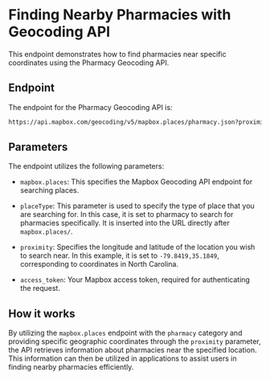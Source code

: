 # Finding Nearby Pharmacies with Geocoding API

This endpoint demonstrates how to find pharmacies near specific coordinates using the Pharmacy Geocoding API.

## Endpoint

The endpoint for the Pharmacy Geocoding API is:

```bash
https://api.mapbox.com/geocoding/v5/mapbox.places/pharmacy.json?proximity=-79.8419,35.1849&access_token=mapbox_token
```

## Parameters

The endpoint utilizes the following parameters:

- `mapbox.places`: This specifies the Mapbox Geocoding API endpoint for searching places.

- `placeType`: This parameter is used to specify the type of place that you are searching for. In this case, it is set to pharmacy to search for pharmacies specifically. It is inserted into the URL directly after `mapbox.places/`.

- `proximity`: Specifies the longitude and latitude of the location you wish to search near. In this example, it is set to `-79.8419,35.1849`, corresponding to coordinates in North Carolina.

- `access_token`: Your Mapbox access token, required for authenticating the request.

## How it works

By utilizing the `mapbox.places` endpoint with the `pharmacy` category and providing specific geographic coordinates through the `proximity` parameter, the API retrieves information about pharmacies near the specified location. This information can then be utilized in applications to assist users in finding nearby pharmacies efficiently.

